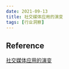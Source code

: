 ```yaml
---
date: 2021-09-13
title: 社交媒体应用的演变
tags: [行业洞察]
---
```



## Reference

[社交媒体应用的演变](https://www.appannie.com/cn/go/the-evolution-of-social-media-apps?utm_source=appannie&utm_medium=email&utm_campaign=apac-emailoneoff-202109-202109-social-report-edm&utm_content=email-&sfdcid=7016F000001Yiwd&mkt_tok=MDcxLVFFRC0yODQAAAF_YfRKPz77bO7fKc4g0xGut6CK3aF7_TdaWghRGYPpBYShs_FWFrgUAie5yr9RBloeChBL-jbf-Vlzyv6FJto2fIbPzqsWY7YBx0752tO7bmcBQTY)